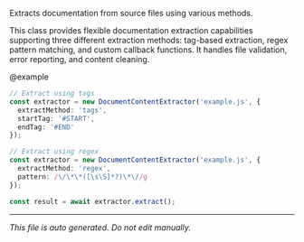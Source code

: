 Extracts documentation from source files using various methods.This class provides flexible documentation extraction capabilities supportingthree different extraction methods: tag-based extraction, regex pattern matching,and custom callback functions. It handles file validation, error reporting,and content cleaning.@example```typescript// Extract using tagsconst extractor = new DocumentContentExtractor('example.js', {  extractMethod: 'tags',  startTag: '#START',  endTag: '#END'});// Extract using regexconst extractor = new DocumentContentExtractor('example.js', {  extractMethod: 'regex',  pattern: /\/\*\*([\s\S]*?)\*\//g});const result = await extractor.extract();```

---

*This file is auto generated. Do not edit manually.*